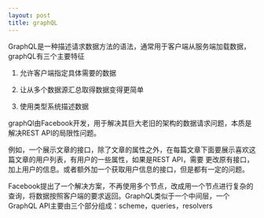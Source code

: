 ```yaml
---
layout: post
title: graphQL 
---
```


GraphQL是一种描述请求数据方法的语法，通常用于客户端从服务端加载数据，graphQL有三个主要特征

1. 允许客户端指定具体需要的数据

2. 让从多个数据源汇总取得数据变得更简单

3. 使用类型系统描述数据


graphQl由Facebook开发，用于解决其巨大老旧的架构的数据请求问题，本质是解决REST API的局限性问题。

例如，一个展示文章的接口，除了文章的属性之外，在每篇文章下面要展示喜欢这篇文章的用户列表，有用户的一些属性，如果是REST API，需要
更改原有接口，加上用户的信息。或者额外加一个获取用户信息的接口，但是都有一定的问题。


Facebook提出了一个解决方案，不再使用多个节点，改成用一个节点进行复杂的查询，将数据按照客户端的要求返回。GraphQL类似于一个中间层，一个
GraphQL API主要由三个部分组成：scheme，queries，resolvers
